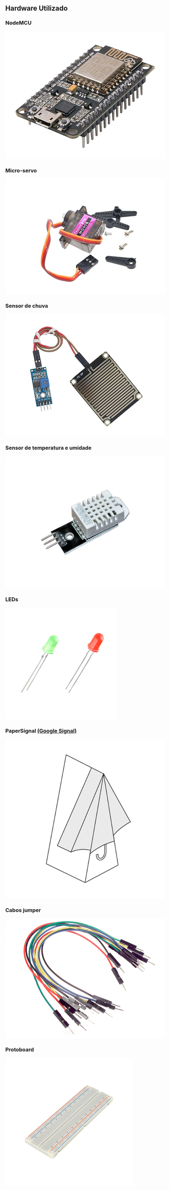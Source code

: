 ## Hardware Utilizado

### **NodeMCU**
![](nodemcu.png)
### **Micro-servo**
![](microservo1.png)
### **Sensor de chuva**
![](sensorchuva.png)
### **Sensor de temperatura e umidade**
![](dht22-2.png)
### **LEDs**
![](leds-4.png)
### **PaperSignal** [(Google Signal)](https://papersignals.withgoogle.com/static/files/umbrella.pdf)
![](papersignals2.jpg)
### **Cabos jumper**
![](conectores1.png)
### **Protoboard**
![](protoboard1.png)
